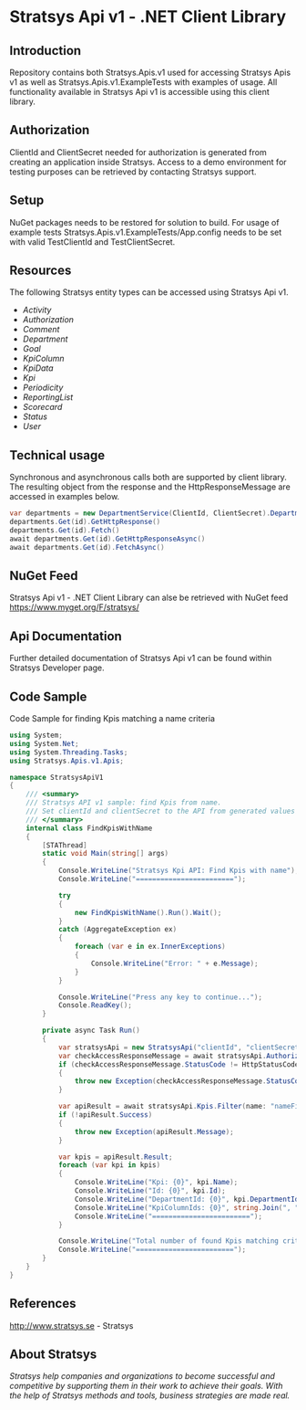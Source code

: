 Stratsys Api v1 - .NET Client Library
==============

Introduction
--------------
Repository contains both Stratsys.Apis.v1 used for accessing Stratsys Apis v1 as well as Stratsys.Apis.v1.ExampleTests with examples of usage. All functionality available in Stratsys Api v1 is accessible using this client library. 

Authorization
--------------
ClientId and ClientSecret needed for authorization is generated from creating an application inside Stratsys. Access to a demo environment for testing purposes can be retrieved by contacting Stratsys support.

Setup
--------------
NuGet packages needs to be restored for solution to build. For usage of example tests Stratsys.Apis.v1.ExampleTests/App.config needs to be set with valid TestClientId and TestClientSecret.

Resources
--------------
The following Stratsys entity types can be accessed using Stratsys Api v1.
- *Activity*
- *Authorization*
- *Comment*
- *Department*
- *Goal*
- *KpiColumn*
- *KpiData*
- *Kpi*
- *Periodicity*
- *ReportingList*
- *Scorecard*
- *Status*
- *User*

Technical usage
--------------
Synchronous and asynchronous calls both are supported by client library. The resulting object from the response and the HttpResponseMessage are accessed in examples below. 
```csharp
var departments = new DepartmentService(ClientId, ClientSecret).Departments;
departments.Get(id).GetHttpResponse()
departments.Get(id).Fetch()
await departments.Get(id).GetHttpResponseAsync()
await departments.Get(id).FetchAsync()
```

NuGet Feed
--------------
Stratsys Api v1 - .NET Client Library can alse be retrieved with NuGet feed https://www.myget.org/F/stratsys/

Api Documentation
--------------
Further detailed documentation of Stratsys Api v1 can be found within Stratsys Developer page.

Code Sample
--------------
Code Sample for finding Kpis matching a name criteria
```csharp
using System;
using System.Net;
using System.Threading.Tasks;
using Stratsys.Apis.v1.Apis;

namespace StratsysApiV1
{
    /// <summary>
    /// Stratsys API v1 sample: find Kpis from name.
    /// Set clientId and clientSecret to the API from generated values found from Stratsys administration of applications.
    /// </summary>
    internal class FindKpisWithName
    {
        [STAThread]
        static void Main(string[] args)
        {
            Console.WriteLine("Stratsys Kpi API: Find Kpis with name");
            Console.WriteLine("========================");

            try
            {
                new FindKpisWithName().Run().Wait();
            }
            catch (AggregateException ex)
            {
                foreach (var e in ex.InnerExceptions)
                {
                    Console.WriteLine("Error: " + e.Message);
                }
            }

            Console.WriteLine("Press any key to continue...");
            Console.ReadKey();
        }

        private async Task Run()
        {
            var stratsysApi = new StratsysApi("clientId", "clientSecret");
            var checkAccessResponseMessage = await stratsysApi.Authorizations.CheckAccess().GetHttpResponseAsync();
            if (checkAccessResponseMessage.StatusCode != HttpStatusCode.OK)
            {
                throw new Exception(checkAccessResponseMessage.StatusCode + "");
            }

            var apiResult = await stratsysApi.Kpis.Filter(name: "nameFilter").FetchAsync();
            if (!apiResult.Success)
            {
                throw new Exception(apiResult.Message);
            }

            var kpis = apiResult.Result;
            foreach (var kpi in kpis)
            {
                Console.WriteLine("Kpi: {0}", kpi.Name);
                Console.WriteLine("Id: {0}", kpi.Id);
                Console.WriteLine("DepartmentId: {0}", kpi.DepartmentId);
                Console.WriteLine("KpiColumnIds: {0}", string.Join(", ", kpi.KpiColumnIds));
                Console.WriteLine("========================");
            }

            Console.WriteLine("Total number of found Kpis matching criterias: {0}", kpis.Count);
            Console.WriteLine("========================");
        }
    }
}
```

References
--------------
http://www.stratsys.se - Stratsys

About Stratsys
--------------
*Stratsys help companies and organizations to become successful and competitive by supporting them in their work to achieve their goals. With the help of Stratsys methods and tools, business strategies are made real.*

